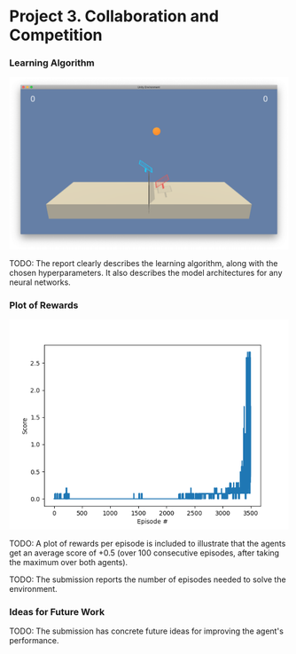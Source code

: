 # Project 3. Collaboration and Competition
### Learning Algorithm

![Tennis](tennis.png)

TODO: The report clearly describes the learning algorithm, along with the chosen
hyperparameters. It also describes the model architectures for any neural
networks.

### Plot of Rewards

![TrainingGraph](training_graph.png)

TODO: A plot of rewards per episode is included to illustrate that the agents
get an average score of +0.5 (over 100 consecutive episodes, after taking the
maximum over both agents).

TODO: The submission reports the number of episodes needed to solve the
environment.

### Ideas for Future Work

TODO: The submission has concrete future ideas for improving the agent's
performance.
